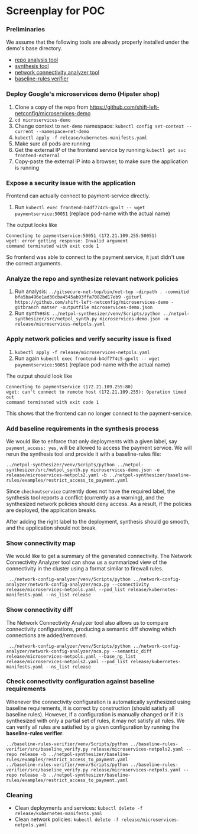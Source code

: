 # Screenplay for POC

### Preliminaries
We assume that the following tools are already properly installed under the demo's base directory.
* [repo analysis tool](https://github.com/shift-left-netconfig/cluster-topology-analyzer)
* [synthesis tool](https://github.com/shift-left-netconfig/netpol-synthesizer)
* [network connectivity analyzer tool](https://github.com/shift-left-netconfig/network-config-analyzer)
* [baseline-rules verifier](https://github.com/shift-left-netconfig/baseline-rules-verifier)

### Deploy Google's microservices demo (Hipster shop)

1. Clone a copy of the repo from https://github.com/shift-left-netconfig/microservices-demo
1. `cd microservices-demo`
1. Change context to `net-demo` namespace: `kubectl config set-context --current --namespace=net-demo`
1. `kubectl apply -f release/kubernetes-manifests.yaml`
1. Make sure all pods are running
1. Get the external IP of the frontend service by running `kubectl get svc frontend-external`
1. Copy-paste the external IP into a browser, to make sure the application is running

### Expose a security issue with the application
Frontend can actually connect to payment-service directly.
1. Run `kubectl exec frontend-b4df774c5-gpxlt -- wget paymentservice:50051` (replace pod-name with the actual name)

The output looks like
```
Connecting to paymentservice:50051 (172.21.109.255:50051)
wget: error getting response: Invalid argument
command terminated with exit code 1
```
So frontend was able to connect to the payment service, it just didn't use the correct arguments.

### Analyze the repo and synthesize relevant network policies

1. Run analysis: `../gitsecure-net-top/bin/net-top -dirpath . -commitid bfa5ba496e1ad30cba4545ab93ffa7082bd17eb9 -giturl https://github.com/shift-left-netconfig/microservices-demo -gitbranch matser -outputfile microservices-demo.json` 
2. Run synthesis: `../netpol-synthesizer/venv/Scripts/python ../netpol-synthesizer/src/netpol_synth.py microservices-demo.json -o release/microservices-netpols.yaml`

### Apply network policies and verify security issue is fixed

1. `kubectl apply -f release/microservices-netpols.yaml`
1. Run again `kubectl exec frontend-b4df774c5-gpxlt -- wget paymentservice:50051` (replace pod-name with the actual name)

The output should look like
```
Connecting to paymentservice (172.21.109.255:80)
wget: can't connect to remote host (172.21.109.255): Operation timed out
command terminated with exit code 1
```
This shows that the frontend can no longer connect to the payment-service.

### Add baseline requirements in the synthesis process

We would like to enforce that only deployments with a given label, say `payment_access: yes`,
will be allowed to access the payment service.
We will rerun the synthesis tool and provide it with a baseline-rules file:
```
../netpol-synthesizer/venv/Scripts/python ../netpol-synthesizer/src/netpol_synth.py microservices-demo.json -o release/microservices-netpols2.yaml -b ../netpol-synthesizer/baseline-rules/examples/restrict_access_to_payment.yaml
```

Since `checkoutservice` currently does not have the required label, the synthesis tool reports a conflict (currently as a warning), and the synthesized network policies should deny access. As a result, if the policies are deployed, the application breaks.

After adding the right label to the deployment, synthesis should go smooth, and the application should not break.

### Show connectivity map

We would like to get a summary of the generated connectivity. The Network Connectivity Analyzer tool can show us a summarized view of the connectivity in the cluster using a format similar to firewall rules.
```
 ../network-config-analyzer/venv/Scripts/python ../network-config-analyzer/network-config-analyzer/nca.py --connectivity release/microservices-netpols.yaml --pod_list release/kubernetes-manifests.yaml --ns_list release
```

### Show connectivity diff
The Network Connectivity Analyzer tool also allows us to compare connectivity configurations, producing a semantic diff showing which connections are added/removed.
```
 ../network-config-analyzer/venv/Scripts/python ../network-config-analyzer/network-config-analyzer/nca.py --semantic_diff release/microservices-netpols.yaml --base_np_list release/microservices-netpols2.yaml --pod_list release/kubernetes-manifests.yaml --ns_list release
```

### Check connectivity configuration against baseline requirements
Whenever the connectivity configuration is automatically synthesized using baseline requirements, it is correct by construction (should satisfy all baseline rules). However, if a configuration is manually changed or if it is synthesized with only a partial set of rules, it may not satisfy all rules. We can verify all rules are satisfied by a given configuration by running the **baseline-rules verifier**.
```
../baseline-rules-verifier/venv/Scripts/python ../baseline-rules-verifier/src/baseline_verify.py release/microservices-netpols2.yaml --repo release -b ../netpol-synthesizer/baseline-rules/examples/restrict_access_to_payment.yaml
../baseline-rules-verifier/venv/Scripts/python ../baseline-rules-verifier/src/baseline_verify.py release/microservices-netpols.yaml --repo release -b ../netpol-synthesizer/baseline-rules/examples/restrict_access_to_payment.yaml
```


### Cleaning
* Clean deployments and services: `kubectl delete -f release/kubernetes-manifests.yaml`
* Clean network policies: `kubectl delete -f release/microservices-netpols.yaml`
